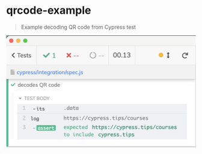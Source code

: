 # qrcode-example

> Example decoding QR code from Cypress test

![QRCode decode](./images/decode.png)

